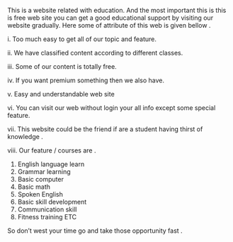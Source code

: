 This is a website related with education. And the most important this is this is free web site you can get a good educational support by visiting our website gradually. Here some of attribute of this web is given bellow . 


i.	Too much easy to get all of our topic and feature.

ii.	We have classified content according to different classes.

iii.	Some of our content is totally free.

iv.	If you want premium something then we also have.

v.	Easy and understandable web site 

vi.	You can visit our web without login your all info except some special feature.

vii.	This website could be the friend if are a student having thirst of knowledge .

viii.	Our feature / courses are .


1)	English language learn 
2)	Grammar learning 
3)	Basic computer 
4)	Basic math
5)	Spoken English
6)	Basic skill development 
7)	Communication skill 
8)	Fitness training  ETC

So don’t west your time go and take those opportunity fast .
